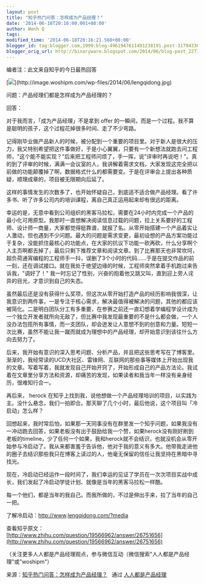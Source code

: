 ```yaml
---
layout: post
title: "知乎热门问答：怎样成为产品经理？"
date: '2014-06-18T20:16:00.001+08:00'
author: Wenh Q
tags:
modified_time: '2014-06-18T20:16:21.560+08:00'
blogger_id: tag:blogger.com,1999:blog-4961947611491238191.post-3179433617498527501
blogger_orig_url: http://binaryware.blogspot.com/2014/06/blog-post_2273.html
---
```

编者注：此文来自知乎的今日最热回答

[![](https://images-blogger-opensocial.googleusercontent.com/gadgets/proxy?url=http%3A%2F%2Fimage.woshipm.com%2Fwp-files%2F2014%2F06%2Flengqidong.jpg&container=blogger&gadget=a&rewriteMime=image%2F*)](http://image.woshipm.com/wp-files/2014/06/lengqidong.jpg)

问题：产品经理们都是怎样成为产品经理的？

回答：

对于我而言，「成为产品经理」不是拿到 offer
的一瞬间，而是一个过程。我不算是聪明的孩子，这个过程花掉很多时间、走了不少弯路。

记得刚毕业做产品新人的时候，被分配到一个重要的项目里。对于新人是很大的压力，我又特别希望把这件事做好，于是小心翼翼，只要有一个新想法就跑去问工程师，"这个能不能实现？"后来把工程师问烦了，手一挥，说"评审时再说吧！"。真的到了评审的时候，满满一会议室的人，我讲解着需求文档，大家发现这完全把以前做的功能颠覆掉了啊，数据格式什么的都需要变。于是在评审会上提出各种质疑，顺理成章的，项目被无限期向后延了。

这样的事情发生的次数多了，也开始怀疑自己，到底适不适合做产品经理。看了许多书、听了许多公司内的培训课程，离自己真正运用起来却有很远的距离。

幸运的是，无意中看到公司组织的黑客马拉松，需要在24小时内完成一个产品的最小化可用原型。我那时一直想解决阅读信息过载的问题，拉上关系要好的工程师、设计师一商量，大家都觉得挺靠谱，就报了名。从零开始搭建一个产品着实让人激动，但也遇到不少问题。最大的问题是需求变更，最初设想的产品方案功能过于复杂，没能抓住最核心的功能点，在大家的抗议下功能一砍再砍，什么分享啊个人主页啊都去掉了，最后只剩下推荐文章和阅读文章。到了比赛那天也非常坎坷，超负荷通宵编程的工程师手一抖，误删了3个小时的代码……于是在提交作品的前一刻，还在调试接口。就在我处于绝望边缘的时候，工程师突然拿着手机跑过来告诉我，"调好了！"
我一时忘记了性别，兴奋的抱着他又跳又叫，直到迎上旁人诧异的目光，才意识到自己的失态。

虽然最后还是没有获得什么奖项，但这次从零开始打造产品的经历影响我很深，让我意识到两件事，一是专注于核心需求，解决最值得被解决的问题，其他的都应该被简化。二是明白团队分工有多重要，在参赛之前还一直幻想着学编程学设计成为一个独立开发者就所向无敌了，但比赛中我发现最重要的不是什么都会做，一个人没办法包揽所有事情，而一支团队，却会迸发让人意想不到的创意和力量。短短一次比赛，虽然不能让我一蹴而就成为理想中的产品经理，却开始意识到该往什么方向去努力了。

后来，我开始有意识的深入思考问题、分析产品，并且把这些思考写在了博客里。渐渐的，我经常读的UCD大社区、雷锋网、互联网的那些事等媒体上开始出现我的文章。写着写着，我就发现自己开始开窍了，开始形成自己的产品方法论。我试着在文章里分享方法和资源，却痛苦的发现，如果读者和我当年一样没有亲身经历，很难知行合一。

再后来， herock
在知乎上找到我，说他想做一个产品经理培训的项目，以实践为主。没什么悬念，我们一拍即合。那天聊了几个小时，最后他说，这个项目叫「冷启动」怎么样？

回想起来，我时常后怕，如果那一天同事没有在群里发一个知乎问题，如果我没有一冲动跑去回答，如果老板没有出于鼓励给我一个赞，如果herock没有刚好刷到老板的timeline，少了任何一个如果，我和herock就不会结识，也就没机会从零开始参与冷启动了。我从来都害羞于告诉他，他对于我的意义有多大。他带我走进他的圈子去结识那些我只在博客上读过的人，他毫无保留的信任让我坚持在黑暗中寻找光。

现在，冷启动已经运作一段时间了，我们幸运的见证了学员在一次次项目实战中成长，我们发起了冷启动学徒计划、就像是当年的黑客马拉松一样酷。

每一个他们，都是当年的我自己。而我所做的，不过是伸出手来，拉了当年的自己一把。


了解冷启动：[http://www](http://www/).[lengqidong.com/?media](http://lengqidong.com/?media=woshipm)

查看知乎原文：[http://www.zhihu.com/question/19566962/answer/26751656](http://www.zhihu.com/question/19566962/answer/26751656)


（关注更多人人都是产品经理观点，参与微信互动（微信搜索"人人都是产品经理"或"woshipm"）



来源：[知乎热门问答：怎样成为产品经理？](http://www.woshipm.com/discuss/90195.html) 
 通过 [人人都是产品经理](http://www.woshipm.com/)
